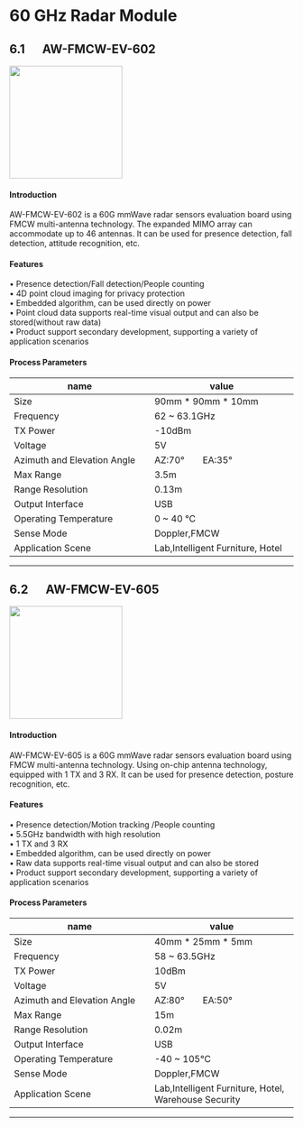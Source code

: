 #   60 GHz Radar Module

## 6.1 &emsp; AW-FMCW-EV-602   
<img src="https://raw.githubusercontent.com/evangg007/evangg007.github.io/master/img/AW-FMCW-EV-602.jpg" width="200" height="200"/>

#### Introduction 
AW-FMCW-EV-602 is a 60G mmWave radar sensors evaluation board using FMCW multi-antenna technology. The expanded MIMO array can accommodate up to 46 antennas. It can be used for presence detection, fall detection, attitude recognition, etc.
#### Features
&bull; Presence detection/Fall detection/People counting  
&bull; 4D point cloud imaging for privacy protection  
&bull; Embedded algorithm, can be used directly on power  
&bull; Point cloud data supports real-time visual output and can also be stored(without raw data)  
&bull; Product support secondary development, supporting a variety of application scenarios  

#### Process Parameters

<style>
table th:first-of-type {
    width: 25%;
}
table th:nth-of-type(2) {
    width: 25%;
}

</style>

| name                          | value                   |
|-------------------------------|-------------------------|
| Size                          | 90mm * 90mm * 10mm      |
| Frequency                     | 62 ~ 63.1GHz            |
| TX Power                      | -10dBm                  |
| Voltage                       | 5V                      |
| Azimuth and Elevation Angle   | AZ:70°&emsp;&emsp;EA:35°|
| Max Range                     | 3.5m                    |
| Range Resolution              | 0.13m                   |
| Output Interface              | USB                     |
| Operating Temperature         | 0 ~ 40 ℃               |
| Sense Mode                    | Doppler,FMCW            |
| Application Scene             | Lab,Intelligent Furniture, Hotel|

----------------------------------------------------------------------------

## 6.2 &emsp; AW-FMCW-EV-605   
<img src="https://raw.githubusercontent.com/evangg007/evangg007.github.io/master/img/AW-FMCW-EV-605.jpg" width="200" height="200"/>

#### Introduction 
AW-FMCW-EV-605 is a 60G mmWave radar sensors evaluation board using FMCW multi-antenna technology. Using on-chip antenna technology, equipped with 1 TX and 3 RX. It can be used for presence detection, posture recognition,  etc.
#### Features
&bull; Presence detection/Motion tracking /People counting  
&bull; 5.5GHz bandwidth with high resolution  
&bull; 1 TX and 3 RX  
&bull; Embedded algorithm, can be used directly on power  
&bull; Raw data supports real-time visual output and can also be stored  
&bull; Product support secondary development, supporting a variety of application scenarios  

#### Process Parameters

<style>
table th:first-of-type {
    width: 25%;
}
table th:nth-of-type(2) {
    width: 25%;
}

</style>

| name                          | value                   |
|-------------------------------|-------------------------|
| Size                          | 40mm * 25mm * 5mm       |
| Frequency                     | 58 ~ 63.5GHz            |
| TX Power                      | 10dBm                   |
| Voltage                       | 5V                      |
| Azimuth and Elevation Angle   | AZ:80°&emsp;&emsp;EA:50°|
| Max Range                     | 15m                     |
| Range Resolution              | 0.02m                   |
| Output Interface              | USB                     |
| Operating Temperature         | -40 ~ 105℃             |
| Sense Mode                    | Doppler,FMCW            |
| Application Scene             | Lab,Intelligent Furniture, Hotel, Warehouse Security|

----------------------------------------------------------------------------